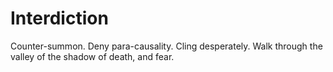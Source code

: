 # Interdiction

Counter-summon. Deny para-causality. Cling desperately. Walk through the valley of the shadow of death, and fear.
